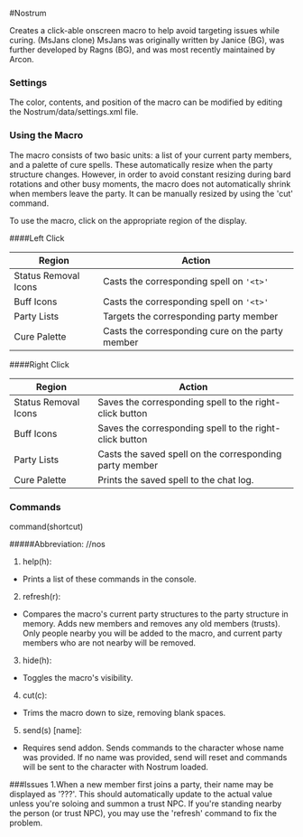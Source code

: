 #Nostrum

Creates a click-able onscreen macro to help avoid targeting issues while curing. (MsJans clone)
MsJans was originally written by Janice (BG), was further developed by Ragns (BG), and was most recently maintained by Arcon.

### Settings
The color, contents, and position of the macro can be modified by editing the Nostrum/data/settings.xml file.

### Using the Macro
The macro consists of two basic units: a list of your current party members, and a palette of cure spells. These automatically resize when the party structure changes. However, in order to avoid constant resizing during bard rotations and other busy moments, the macro does not automatically shrink when members leave the party. It can be manually resized by using the 'cut' command.

To use the macro, click on the appropriate region of the display.


####Left Click

Region | Action
------ | ------
Status Removal Icons | Casts the corresponding spell on `'<t>'`
Buff Icons | Casts the corresponding spell on `'<t>'`
Party Lists | Targets the corresponding party member
Cure Palette | Casts the corresponding cure on the party member

####Right Click

Region | Action
------ | ------
Status Removal Icons | Saves the corresponding spell to the right-click button
Buff Icons | Saves the corresponding spell to the right-click button
Party Lists | Casts the saved spell on the corresponding party member
Cure Palette | Prints the saved spell to the chat log.

### Commands

command(shortcut)

#####Abbreviation: //nos
1. help(h):
  - Prints a list of these commands in the console.
2. refresh(r):
  - Compares the macro's current party structures to the party structure in memory. Adds new members and removes any old members (trusts). Only people nearby you will be added to the macro, and current party members who are not nearby will be removed.
3. hide(h):
  - Toggles the macro's visibility.
4. cut(c):
  - Trims the macro down to size, removing blank spaces.
5. send(s) [name]: 
  - Requires send addon. Sends commands to the character whose name was provided. If no name was provided, send will reset and commands will be sent to the character with Nostrum loaded.

        
###Issues
1.When a new member first joins a party, their name may be displayed as '???'. This should automatically update to the actual value unless you're soloing and summon a trust NPC. If you're standing nearby the person (or trust NPC), you may use the 'refresh' command to fix the problem.